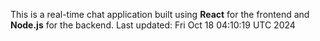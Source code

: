 This is a real-time chat application built using **React** for the frontend and **Node.js** for the backend.
Last updated: Fri Oct 18 04:10:19 UTC 2024
